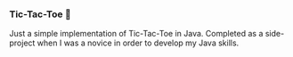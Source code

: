 ### Tic-Tac-Toe 🎯

Just a simple implementation of Tic-Tac-Toe in Java. Completed as a side-project when I was a novice in order to develop my Java skills.
